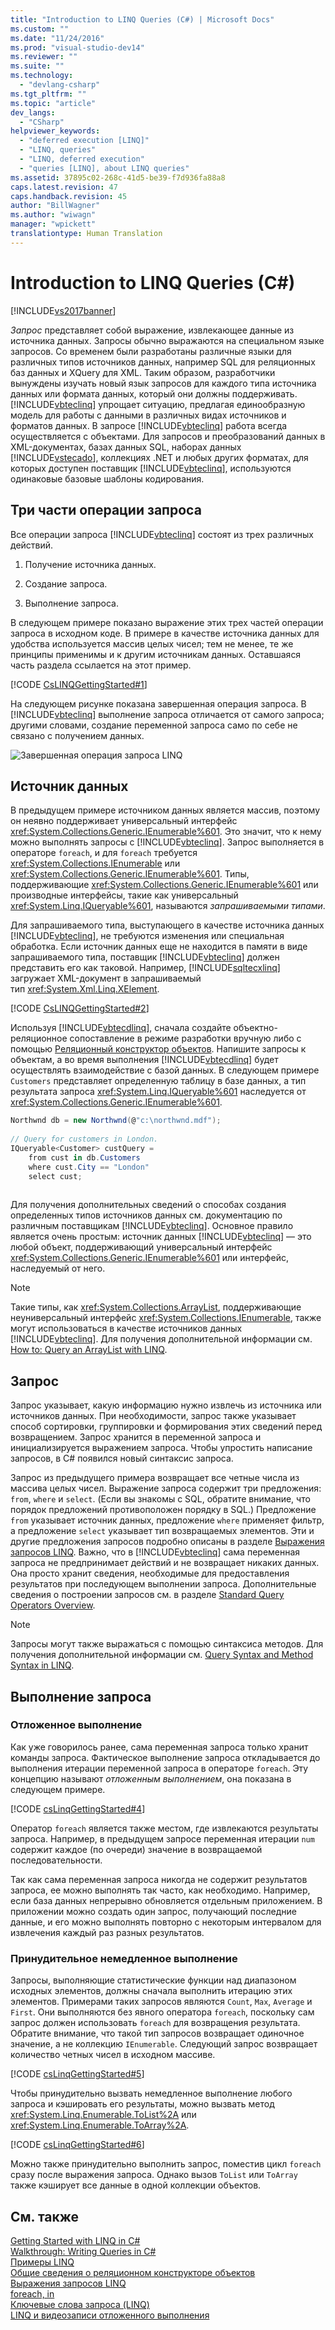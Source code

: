 ```yaml
---
title: "Introduction to LINQ Queries (C#) | Microsoft Docs"
ms.custom: ""
ms.date: "11/24/2016"
ms.prod: "visual-studio-dev14"
ms.reviewer: ""
ms.suite: ""
ms.technology: 
  - "devlang-csharp"
ms.tgt_pltfrm: ""
ms.topic: "article"
dev_langs: 
  - "CSharp"
helpviewer_keywords: 
  - "deferred execution [LINQ]"
  - "LINQ, queries"
  - "LINQ, deferred execution"
  - "queries [LINQ], about LINQ queries"
ms.assetid: 37895c02-268c-41d5-be39-f7d936fa88a8
caps.latest.revision: 47
caps.handback.revision: 45
author: "BillWagner"
ms.author: "wiwagn"
manager: "wpickett"
translationtype: Human Translation
---
```

# Introduction to LINQ Queries (C#)
[!INCLUDE[vs2017banner](../../../../csharp/includes/vs2017banner.md)]

*Запрос* представляет собой выражение, извлекающее данные из источника данных.  Запросы обычно выражаются на специальном языке запросов.  Со временем были разработаны различные языки для различных типов источников данных, например SQL для реляционных баз данных и XQuery для XML.  Таким образом, разработчики вынуждены изучать новый язык запросов для каждого типа источника данных или формата данных, который они должны поддерживать.  [!INCLUDE[vbteclinq](../../../../csharp/includes/vbteclinq_md.md)] упрощает ситуацию, предлагая единообразную модель для работы с данными в различных видах источников и форматов данных.  В запросе [!INCLUDE[vbteclinq](../../../../csharp/includes/vbteclinq_md.md)] работа всегда осуществляется с объектами.  Для запросов и преобразований данных в XML\-документах, базах данных SQL, наборах данных [!INCLUDE[vstecado](../../../../csharp/programming-guide/concepts/linq/includes/vstecado_md.md)], коллекциях .NET и любых других форматах, для которых доступен поставщик [!INCLUDE[vbteclinq](../../../../csharp/includes/vbteclinq_md.md)], используются одинаковые базовые шаблоны кодирования.  
  
## Три части операции запроса  
 Все операции запроса [!INCLUDE[vbteclinq](../../../../csharp/includes/vbteclinq_md.md)] состоят из трех различных действий.  
  
1.  Получение источника данных.  
  
2.  Создание запроса.  
  
3.  Выполнение запроса.  
  
 В следующем примере показано выражение этих трех частей операции запроса в исходном коде.  В примере в качестве источника данных для удобства используется массив целых чисел; тем не менее, те же принципы применимы и к другим источникам данных.  Оставшаяся часть раздела ссылается на этот пример.  
  
 [!CODE [CsLINQGettingStarted#1](../CodeSnippet/VS_Snippets_VBCSharp/CsLINQGettingStarted#1)]  
  
 На следующем рисунке показана завершенная операция запроса.  В [!INCLUDE[vbteclinq](../../../../csharp/includes/vbteclinq_md.md)] выполнение запроса отличается от самого запроса; другими словами, создание переменной запроса само по себе не связано с получением данных.  
  
 ![Завершенная операция запроса LINQ](../../../../csharp/programming-guide/concepts/linq/media/linq_query.png "LINQ\_Query")  
  
## Источник данных  
 В предыдущем примере источником данных является массив, поэтому он неявно поддерживает универсальный интерфейс <xref:System.Collections.Generic.IEnumerable%601>.  Это значит, что к нему можно выполнять запросы с [!INCLUDE[vbteclinq](../../../../csharp/includes/vbteclinq_md.md)].  Запрос выполняется в операторе `foreach`, и для `foreach` требуется <xref:System.Collections.IEnumerable> или <xref:System.Collections.Generic.IEnumerable%601>.  Типы, поддерживающие <xref:System.Collections.Generic.IEnumerable%601> или производные интерфейсы, такие как универсальный <xref:System.Linq.IQueryable%601>, называются *запрашиваемыми типами*.  
  
 Для запрашиваемого типа, выступающего в качестве источника данных [!INCLUDE[vbteclinq](../../../../csharp/includes/vbteclinq_md.md)], не требуются изменения или специальная обработка.  Если источник данных еще не находится в памяти в виде запрашиваемого типа, поставщик [!INCLUDE[vbteclinq](../../../../csharp/includes/vbteclinq_md.md)] должен представить его как таковой.  Например, [!INCLUDE[sqltecxlinq](../../../../csharp/programming-guide/concepts/linq/includes/sqltecxlinq_md.md)] загружает XML\-документ в запрашиваемый тип <xref:System.Xml.Linq.XElement>.  
  
 [!CODE [CsLINQGettingStarted#2](../CodeSnippet/VS_Snippets_VBCSharp/CsLINQGettingStarted#2)]  
  
 Используя [!INCLUDE[vbtecdlinq](../../../../csharp/includes/vbtecdlinq_md.md)], сначала создайте объектно\-реляционное сопоставление в режиме разработки вручную либо с помощью [Реляционный конструктор объектов](/visual-studio/data-tools/linq-to-sql-tools-in-visual-studio2).  Напишите запросы к объектам, а во время выполнения [!INCLUDE[vbtecdlinq](../../../../csharp/includes/vbtecdlinq_md.md)] будет осуществлять взаимодействие с базой данных.  В следующем примере `Customers` представляет определенную таблицу в базе данных, а тип результата запроса <xref:System.Linq.IQueryable%601> наследуется от <xref:System.Collections.Generic.IEnumerable%601>.  
  
```c#  
Northwnd db = new Northwnd(@"c:\northwnd.mdf");  
  
// Query for customers in London.  
IQueryable<Customer> custQuery =  
    from cust in db.Customers  
    where cust.City == "London"  
    select cust;  
  
```  
  
 Для получения дополнительных сведений о способах создания определенных типов источников данных см. документацию по различным поставщикам [!INCLUDE[vbteclinq](../../../../csharp/includes/vbteclinq_md.md)].  Основное правило является очень простым: источник данных [!INCLUDE[vbteclinq](../../../../csharp/includes/vbteclinq_md.md)] — это любой объект, поддерживающий универсальный интерфейс <xref:System.Collections.Generic.IEnumerable%601> или интерфейс, наследуемый от него.  
  
> [!NOTE]
>  Такие типы, как <xref:System.Collections.ArrayList>, поддерживающие неуниверсальный интерфейс <xref:System.Collections.IEnumerable>, также могут использоваться в качестве источников данных [!INCLUDE[vbteclinq](../../../../csharp/includes/vbteclinq_md.md)].  Для получения дополнительной информации см. [How to: Query an ArrayList with LINQ](../Topic/How%20to:%20Query%20an%20ArrayList%20with%20LINQ.md).  
  
##  <a name="query"></a> Запрос  
 Запрос указывает, какую информацию нужно извлечь из источника или источников данных.  При необходимости, запрос также указывает способ сортировки, группировки и формирования этих сведений перед возвращением.  Запрос хранится в переменной запроса и инициализируется выражением запроса.  Чтобы упростить написание запросов, в C\# появился новый синтаксис запроса.  
  
 Запрос из предыдущего примера возвращает все четные числа из массива целых чисел.  Выражение запроса содержит три предложения: `from`, `where` и `select`. \(Если вы знакомы с SQL, обратите внимание, что порядок предложений противоположен порядку в SQL.\) Предложение `from` указывает источник данных, предложение `where` применяет фильтр, а предложение `select` указывает тип возвращаемых элементов.  Эти и другие предложения запросов подробно описаны в разделе [Выражения запросов LINQ](../../../../csharp/programming-guide/linq-query-expressions/index.md).  Важно, что в [!INCLUDE[vbteclinq](../../../../csharp/includes/vbteclinq_md.md)] сама переменная запроса не предпринимает действий и не возвращает никаких данных.  Она просто хранит сведения, необходимые для предоставления результатов при последующем выполнении запроса.  Дополнительные сведения о построении запросов см. в разделе [Standard Query Operators Overview](../../../../visual-basic/programming-guide/concepts/linq/standard-query-operators-overview.md).  
  
> [!NOTE]
>  Запросы могут также выражаться с помощью синтаксиса методов.  Для получения дополнительной информации см. [Query Syntax and Method Syntax in LINQ](../../../../csharp/programming-guide/concepts/linq/query-syntax-and-method-syntax-in-linq.md).  
  
## Выполнение запроса  
  
### Отложенное выполнение  
 Как уже говорилось ранее, сама переменная запроса только хранит команды запроса.  Фактическое выполнение запроса откладывается до выполнения итерации переменной запроса в операторе `foreach`.  Эту концепцию называют *отложенным выполнением*, она показана в следующем примере.  
  
 [!CODE [csLinqGettingStarted#4](../CodeSnippet/VS_Snippets_VBCSharp/CsLINQGettingStarted#4)]  
  
 Оператор `foreach` является также местом, где извлекаются результаты запроса.  Например, в предыдущем запросе переменная итерации `num` содержит каждое \(по очереди\) значение в возвращаемой последовательности.  
  
 Так как сама переменная запроса никогда не содержит результатов запроса, ее можно выполнять так часто, как необходимо.  Например, если база данных непрерывно обновляется отдельным приложением.  В приложении можно создать один запрос, получающий последние данные, и его можно выполнять повторно с некоторым интервалом для извлечения каждый раз разных результатов.  
  
### Принудительное немедленное выполнение  
 Запросы, выполняющие статистические функции над диапазоном исходных элементов, должны сначала выполнить итерацию этих элементов.  Примерами таких запросов являются `Count`, `Max`, `Average` и `First`.  Они выполняются без явного оператора `foreach`, поскольку сам запрос должен использовать `foreach` для возвращения результата.  Обратите внимание, что такой тип запросов возвращает одиночное значение, а не коллекцию `IEnumerable`.  Следующий запрос возвращает количество четных чисел в исходном массиве.  
  
 [!CODE [csLinqGettingStarted#5](../CodeSnippet/VS_Snippets_VBCSharp/CsLINQGettingStarted#5)]  
  
 Чтобы принудительно вызвать немедленное выполнение любого запроса и кэшировать его результаты, можно вызвать метод <xref:System.Linq.Enumerable.ToList%2A> или <xref:System.Linq.Enumerable.ToArray%2A>.  
  
 [!CODE [csLinqGettingStarted#6](../CodeSnippet/VS_Snippets_VBCSharp/CsLINQGettingStarted#6)]  
  
 Можно также принудительно выполнить запрос, поместив цикл `foreach` сразу после выражения запроса.  Однако вызов `ToList` или `ToArray` также кэширует все данные в одной коллекции объектов.  
  
## См. также  
 [Getting Started with LINQ in C\#](../../../../csharp/programming-guide/concepts/linq/getting-started-with-linq.md)   
 [Walkthrough: Writing Queries in C\#](../../../../csharp/programming-guide/concepts/linq/walkthrough-writing-queries-linq.md)   
 [Примеры LINQ](../Topic/LINQ%20Samples.md)   
 [Общие сведения о реляционном конструкторе объектов](../Topic/LINQ%20to%20SQL%20Tools%20in%20Visual%20Studio1.md)   
 [Выражения запросов LINQ](../../../../csharp/programming-guide/linq-query-expressions/index.md)   
 [foreach, in](../../../../csharp/language-reference/keywords/foreach-in.md)   
 [Ключевые слова запроса \(LINQ\)](../../../../csharp/language-reference/keywords/query-keywords.md)   
 [LINQ и видеозаписи отложенного выполнения](http://go.microsoft.com/fwlink/?LinkId=112414)